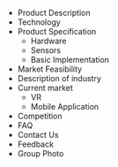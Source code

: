 -	Product Description
-	Technology
-	Product Specification
      - Hardware
      - Sensors
      - Basic Implementation
-	Market Feasibility
  - Description of industry
  - Current market
  	- VR
	- Mobile Application
  -	Competition
-	FAQ
-	Contact Us
  -	Feedback
  -	Group Photo

